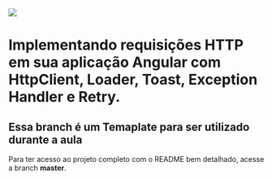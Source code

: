 <img src="https://storage.googleapis.com/golden-wind/experts-club/capa-github.svg" />

# Implementando requisições HTTP em sua aplicação Angular com HttpClient, Loader, Toast, Exception Handler e Retry.

## Essa branch é um Temaplate para ser utilizado durante a aula

Para ter acesso ao projeto completo com o README bem detalhado, acesse a branch **master**.
